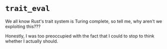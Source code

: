 # `trait_eval`

We all know Rust's trait system is Turing complete, so tell me, why aren't we exploiting this???

Honestly, I was too preoccupied with the fact that I could to stop to think whether I actually should.

